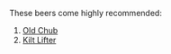 These beers come highly recommended:

   1. [Old Chub](https://www.beeradvocate.com/beer/profile/2681/14712/)
   2. [Kilt Lifter](https://www.beeradvocate.com/beer/profile/2171/6218/)

